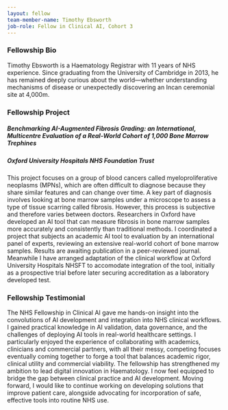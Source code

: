 ```yaml
---
layout: fellow
team-member-name: Timothy Ebsworth
job-role: Fellow in Clinical AI, Cohort 3
---
```

### Fellowship Bio
Timothy Ebsworth is a Haematology Registrar with 11 years of NHS experience. Since graduating from the University of Cambridge in 2013, he has remained deeply curious about the world—whether understanding mechanisms of disease or unexpectedly discovering an Incan ceremonial site at 4,000m.
### Fellowship Project
##### _Benchmarking AI-Augmented Fibrosis Grading: an International, Multicentre Evaluation of a Real-World Cohort of 1,000 Bone Marrow Trephines_
##### Oxford University Hospitals NHS Foundation Trust

This project focuses on a group of blood cancers called myeloproliferative neoplasms (MPNs), which are often difficult to diagnose because they share similar features and can change over time. A key part of diagnosis involves looking at bone marrow samples under a microscope to assess a type of tissue scarring called fibrosis. However, this process is subjective and therefore varies between doctors. Researchers in Oxford have developed an AI tool that can measure fibrosis in bone marrow samples more accurately and consistently than traditional methods.  I coordinated a project that subjects an academic AI tool to evaluation by an international panel of experts, reviewing an extensive real-world cohort of bone marrow samples. Results are awaiting publication in a peer-reviewed journal. Meanwhile I have arranged adaptation of the clinical workflow at Oxford University Hospitals NHSFT to accomodate integration of the tool, initially as a prospective trial before later securing accreditation as a laboratory developed test.
### Fellowship Testimonial
The NHS Fellowship in Clinical AI gave me hands-on insight into the convolutions of AI development and integration into NHS clinical workflows. I gained practical knowledge in AI validation, data governance, and the challenges of deploying AI tools in real-world healthcare settings. I particularly enjoyed the experience of collaborating with academics, clinicians and commercial partners, with all their messy, competing focuses eventually coming together to forge a tool that balances academic rigor, clinical utility and commercial viability. The fellowship has strengthened my ambition to lead digital innovation in Haematology. I now feel equipped to bridge the gap between clinical practice and AI development. Moving forward, I would like to continue working on developing solutions that improve patient care, alongside advocating for incorporation of safe, effective tools into routine NHS use.
